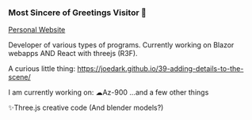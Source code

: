 ### Most Sincere of Greetings Visitor 👋

[Personal Website](https://joedark.codes/)

Developer of various types of programs. Currently working on Blazor webapps AND React with threejs (R3F).

A curious little thing: https://joedark.github.io/39-adding-details-to-the-scene/

I am currently working on:
☁Az-900
...and a few other things

✨Three.js creative code (And blender models?)
<!--
**JoeDark/JoeDark** is a ✨ _special_ ✨ repository because its `README.md` (this file) appears on your GitHub profile.

Leaving, might use later
- 🔭 I’m currently working on ...
- 🌱 I’m currently learning ...
- 👯 I’m looking to collaborate on ...
- 🤔 I’m looking for help with ...
- 💬 Ask me about ...
- 📫 How to reach me: ...


-->
